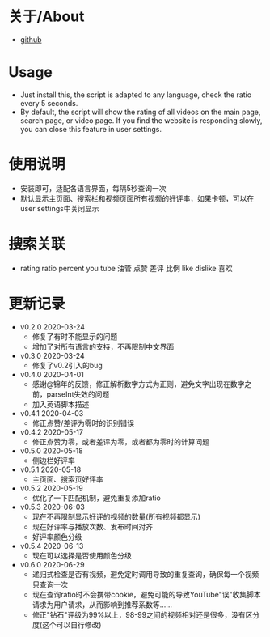 # 关于/About
- [github](https://github.com/SSmJaE/MyTamperMonkeyScripts/tree/master/YouTube%E5%A5%BD%E8%AF%84%E6%98%BE%E7%A4%BA)

# Usage
- Just install this, the script is adapted to any language, check the ratio every 5 seconds.
- By default, the script will show the rating of all videos on the main page, search page, or video page. If you find the website is responding slowly, you can close this feature in user settings.

# 使用说明
- 安装即可，适配各语言界面，每隔5秒查询一次
- 默认显示主页面、搜索栏和视频页面所有视频的好评率，如果卡顿，可以在user settings中关闭显示

# 搜索关联
- rating ratio percent you tube 油管 点赞 差评 比例 like dislike 喜欢

# 更新记录
- v0.2.0 2020-03-24
  - 修复了有时不能显示的问题
  - 增加了对所有语言的支持，不再限制中文界面
- v0.3.0 2020-03-24
  - 修复了v0.2引入的bug
- v0.4.0 2020-04-01
  - 感谢@锦年的反馈，修正解析数字方式为正则，避免文字出现在数字之前，parseInt失效的问题
  - 加入英语脚本描述
- v0.4.1 2020-04-03
  - 修正点赞/差评为零时的识别错误
- v0.4.2 2020-05-17
  - 修正点赞为零，或者差评为零，或者都为零时的计算问题
- v0.5.0 2020-05-18
  - 侧边栏好评率
- v0.5.1 2020-05-18
  - 主页面、搜索页好评率 
- v0.5.2 2020-05-19
  - 优化了一下匹配机制，避免重复添加ratio
- v0.5.3 2020-06-03
  - 现在不再限制显示好评的视频的数量(所有视频都显示)
  - 现在好评率与播放次数、发布时间对齐
  - 好评率颜色分级
- v0.5.4 2020-06-13
  - 现在可以选择是否使用颜色分级
- v0.6.0 2020-06-29
  - 递归式检查是否有视频，避免定时调用导致的重复查询，确保每一个视频只查询一次
  - 现在查询ratio时不会携带cookie，避免可能的导致YouTube"误"收集脚本请求为用户请求，从而影响到推荐系数等……
  - 修正"钻石"评级为99%以上，98-99之间的视频相对还是很多，没有区分度(这个可以自行修改)
